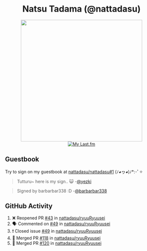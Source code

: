 <div align="center">

# Natsu Tadama (@nattadasu)

[<img width="400" src="https://spotify.nattadeploy.my.id/api?theme=dark&scan=true">](https://open.spotify.com/user/nattadasu)<br>
[![My Last.fm](https://lastfm.nattadeploy.my.id/api?user=nattadasu&loved=true)](https://www.last.fm/user/nattadasu)
</div>

## Guestbook

Try to sign on my guestbook at [nattadasu/nattadasu#1](https://github.com/nattadasu/nattadasu/issues/1) (ﾉ◕ヮ◕)ﾉ\*:･ﾟ✧

<!--START:guestbook-->
> Tutturu~  here is my sign.. :smiley_cat: 
> -[@yezki](https://github.com/yezki)

> Signed by barbarbar338 :D
> -[@barbarbar338](https://github.com/barbarbar338)
<!--END:guestbook-->

## GitHub Activity
<!--START_SECTION:activity-->
1. ❌ Reopened PR [#43](https://github.com/nattadasu/ryuuRyuusei/pull/43) in [nattadasu/ryuuRyuusei](https://github.com/nattadasu/ryuuRyuusei)
2. 🗣 Commented on [#49](https://github.com/nattadasu/ryuuRyuusei/issues/49) in [nattadasu/ryuuRyuusei](https://github.com/nattadasu/ryuuRyuusei)
3. ❗️ Closed issue [#49](https://github.com/nattadasu/ryuuRyuusei/issues/49) in [nattadasu/ryuuRyuusei](https://github.com/nattadasu/ryuuRyuusei)
4. 🎉 Merged PR [#118](https://github.com/nattadasu/ryuuRyuusei/pull/118) in [nattadasu/ryuuRyuusei](https://github.com/nattadasu/ryuuRyuusei)
5. 🎉 Merged PR [#120](https://github.com/nattadasu/ryuuRyuusei/pull/120) in [nattadasu/ryuuRyuusei](https://github.com/nattadasu/ryuuRyuusei)
<!--END_SECTION:activity-->
